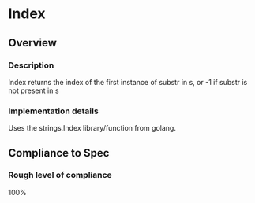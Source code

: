 # Index

## Overview

### Description
Index returns the index of the first instance of substr in s, or -1 if substr is not present in s

### Implementation details
Uses the strings.Index library/function from golang.

## Compliance to Spec

### Rough level of compliance  

100%